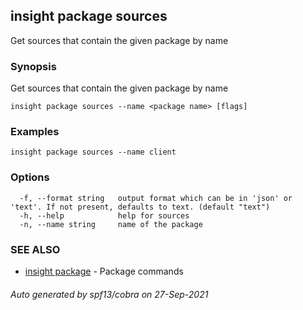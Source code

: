 ## insight package sources

Get sources that contain the given package by name

### Synopsis

Get sources that contain the given package by name

```
insight package sources --name <package name> [flags]
```

### Examples

```
insight package sources --name client
```

### Options

```
  -f, --format string   output format which can be in 'json' or 'text'. If not present, defaults to text. (default "text")
  -h, --help            help for sources
  -n, --name string     name of the package
```

### SEE ALSO

* [insight package](insight_package.md)	 - Package commands

###### Auto generated by spf13/cobra on 27-Sep-2021
